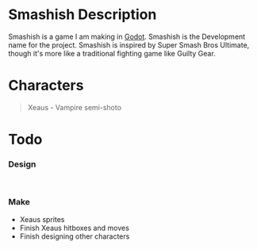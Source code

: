 # Smashish Description

Smashish is a game I am making in [Godot](https://godotengine.org/). Smashish is the Development name for the project.
Smashish is inspired by Super Smash Bros Ultimate, though it's more like a traditional fighting game like Guilty Gear.

# Characters
> Xeaus - Vampire semi-shoto <br>

# Todo <br>

### Design <br>
<br>

### Make
* Xeaus sprites
* Finish Xeaus hitboxes and moves
* Finish designing other characters

